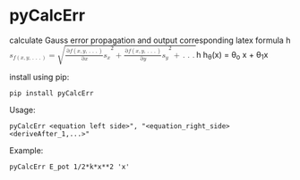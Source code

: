 # pyCalcErr
calculate Gauss error propagation and output corresponding latex formula
h<math><msub><mi>s</mi><mrow><mi>f</mi><mo>(</mo><mi>x</mi><mo>,</mo><mi>y</mi><mo>,</mo><mo>.</mo><mo>.</mo><mo>.</mo><mo>)</mo></mrow></msub><mo>=</mo><msqrt><msup><mfenced><mrow><mfrac><mrow><mo>&#x2202;</mo><mi>f</mi><mo>(</mo><mi>x</mi><mo>,</mo><mi>y</mi><mo>,</mo><mo>.</mo><mo>.</mo><mo>.</mo><mo>)</mo></mrow><mrow><mo>&#x2202;</mo><mi>x</mi></mrow></mfrac><msub><mi>s</mi><mi>x</mi></msub></mrow></mfenced><mn>2</mn></msup><mo>+</mo><msup><mfenced><mrow><mfrac><mrow><mo>&#x2202;</mo><mi>f</mi><mo>(</mo><mi>x</mi><mo>,</mo><mi>y</mi><mo>,</mo><mo>.</mo><mo>.</mo><mo>.</mo><mo>)</mo></mrow><mrow><mo>&#x2202;</mo><mi>y</mi></mrow></mfrac><msub><mi>s</mi><mi>y</mi></msub></mrow></mfenced><mn>2</mn></msup><mo>+</mo><mo>.</mo><mo>.</mo><mo>.</mo></msqrt></math>h
  h<sub>&theta;</sub>(x) = &theta;<sub>o</sub> x + &theta;<sub>1</sub>x

install using pip:

```
pip install pyCalcErr
```
Usage:
```
pyCalcErr <equation left side>", "<equation_right_side> <deriveAfter_1,...>"
```

Example: 
```
pyCalcErr E_pot 1/2*k*x**2 'x'
```
